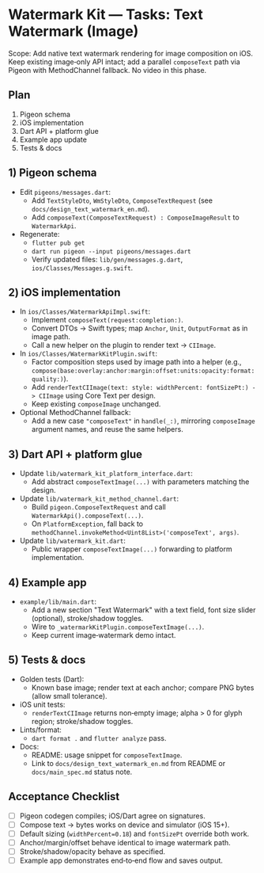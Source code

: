 # Watermark Kit — Tasks: Text Watermark (Image)

Scope: Add native text watermark rendering for image composition on iOS. Keep existing image‑only API intact; add a parallel `composeText` path via Pigeon with MethodChannel fallback. No video in this phase.

## Plan
1) Pigeon schema
2) iOS implementation
3) Dart API + platform glue
4) Example app update
5) Tests & docs

## 1) Pigeon schema
- Edit `pigeons/messages.dart`:
  - Add `TextStyleDto`, `WmStyleDto`, `ComposeTextRequest` (see `docs/design_text_watermark_en.md`).
  - Add `composeText(ComposeTextRequest) : ComposeImageResult` to `WatermarkApi`.
- Regenerate:
  - `flutter pub get`
  - `dart run pigeon --input pigeons/messages.dart`
  - Verify updated files: `lib/gen/messages.g.dart`, `ios/Classes/Messages.g.swift`.

## 2) iOS implementation
- In `ios/Classes/WatermarkApiImpl.swift`:
  - Implement `composeText(request:completion:)`.
  - Convert DTOs → Swift types; map `Anchor`, `Unit`, `OutputFormat` as in image path.
  - Call a new helper on the plugin to render text → `CIImage`.
- In `ios/Classes/WatermarkKitPlugin.swift`:
  - Factor composition steps used by image path into a helper (e.g., `compose(base:overlay:anchor:margin:offset:units:opacity:format:quality:)`).
  - Add `renderTextCIImage(text: style: widthPercent: fontSizePt:) -> CIImage` using Core Text per design.
  - Keep existing `composeImage` unchanged.
- Optional MethodChannel fallback:
  - Add a new case `"composeText"` in `handle(_:)`, mirroring `composeImage` argument names, and reuse the same helpers.

## 3) Dart API + platform glue
- Update `lib/watermark_kit_platform_interface.dart`:
  - Add abstract `composeTextImage(...)` with parameters matching the design.
- Update `lib/watermark_kit_method_channel.dart`:
  - Build `pigeon.ComposeTextRequest` and call `WatermarkApi().composeText(...)`.
  - On `PlatformException`, fall back to `methodChannel.invokeMethod<Uint8List>('composeText', args)`.
- Update `lib/watermark_kit.dart`:
  - Public wrapper `composeTextImage(...)` forwarding to platform implementation.

## 4) Example app
- `example/lib/main.dart`:
  - Add a new section "Text Watermark" with a text field, font size slider (optional), stroke/shadow toggles.
  - Wire to `_watermarkKitPlugin.composeTextImage(...)`.
  - Keep current image‑watermark demo intact.

## 5) Tests & docs
- Golden tests (Dart):
  - Known base image; render text at each anchor; compare PNG bytes (allow small tolerance).
- iOS unit tests:
  - `renderTextCIImage` returns non‑empty image; alpha > 0 for glyph region; stroke/shadow toggles.
- Lints/format:
  - `dart format .` and `flutter analyze` pass.
- Docs:
  - README: usage snippet for `composeTextImage`.
  - Link to `docs/design_text_watermark_en.md` from README or `docs/main_spec.md` status note.

## Acceptance Checklist
- [ ] Pigeon codegen compiles; iOS/Dart agree on signatures.
- [ ] Compose text → bytes works on device and simulator (iOS 15+).
- [ ] Default sizing (`widthPercent=0.18`) and `fontSizePt` override both work.
- [ ] Anchor/margin/offset behave identical to image watermark path.
- [ ] Stroke/shadow/opacity behave as specified.
- [ ] Example app demonstrates end‑to‑end flow and saves output.
